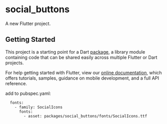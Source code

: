 # social_buttons

A new Flutter project.

## Getting Started

This project is a starting point for a Dart
[package](https://flutter.dev/developing-packages/),
a library module containing code that can be shared easily across
multiple Flutter or Dart projects.

For help getting started with Flutter, view our 
[online documentation](https://flutter.dev/docs), which offers tutorials, 
samples, guidance on mobile development, and a full API reference.

add to pubspec.yaml:
```
  fonts:
    - family: SocialIcons
      fonts:
        - asset: packages/social_buttons/fonts/SocialIcons.ttf
```